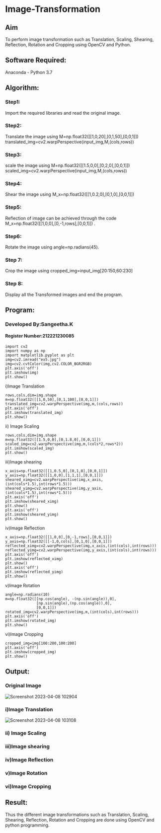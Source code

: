 # Image-Transformation
## Aim
To perform image transformation such as Translation, Scaling, Shearing, Reflection, Rotation and Cropping using OpenCV and Python.

## Software Required:
Anaconda - Python 3.7

## Algorithm:
### Step1:
Import the required libraries and read the original image.

### Step2:
Translate the image using M=np.float32([[1,0,20],[0,1,50],[0,0,1]]) translated_img=cv2.warpPerspective(input_img,M,(cols,rows))

### Step3:
scale the image using M=np.float32([[1.5,0,0],[0,2,0],[0,0,1]]) scaled_img=cv2.warpPerspective(input_img,M,(cols,rows))

### Step4:
Shear the image using M_x=np.float32([[1,0.2,0],[0,1,0],[0,0,1]])

### Step5:
Reflection of image can be achieved through the code M_x=np.float32([[1,0,0],[0,-1,rows],[0,0,1]]) .

### Step6:
Rotate the image using angle=np.radians(45).

### Step 7:
Crop the image using cropped_img=input_img[20:150,60:230]

### Step 8:
Display all the Transformed images and end the program.


## Program:
### Developed By:Sangeetha.K
#### Register Number:212221230085
```
import cv2
import numpy as np
import matplotlib.pyplot as plt
img=cv2.imread("ex5.jpg")
img=cv2.cvtColor(img,cv2.COLOR_BGR2RGB)
plt.axis('off')
plt.imshow(img)
plt.show()
```

i)Image Translation
```
rows,cols,dim=img.shape
m=np.float32([[1,0,50],[0,1,100],[0,0,1]])
translated_img=cv2.warpPerspective(img,m,(cols,rows))
plt.axis('off')
plt.imshow(translated_img)
plt.show()
```

ii) Image Scaling
```
rows,cols,dim=img.shape
m=np.float32([[1.5,0,0],[0,1.8,0],[0,0,1]])
scaled_img=cv2.warpPerspective(img,m,(cols*2,rows*2))
plt.imshow(scaled_img)
plt.show()
```
iii)Image shearing
```
x_axis=np.float32([[1,0.5,0],[0,1,0],[0,0,1]])
y_axis=np.float32([[1,0,0],[1,1,1],[0,0,1]])
sheared_ximg=cv2.warpPerspective(img,x_axis,(int(cols*1.5),int(rows*1.5)))
sheared_yimg=cv2.warpPerspective(img,y_axis,(int(cols*1.5),int(rows*1.5)))
plt.axis('off')
plt.imshow(sheared_ximg)
plt.show()
plt.axis('off')
plt.imshow(sheared_yimg)
plt.show()
```
iv)Image Reflection
```
x_axis=np.float32([[1,0,0],[0,-1,rows],[0,0,1]])
y_axis=np.float32([[-1,0,cols],[0,1,0],[0,0,1]])
reflected_ximg=cv2.warpPerspective(img,x_axis,(int(cols),int(rows)))
reflected_yimg=cv2.warpPerspective(img,y_axis,(int(cols),int(rows)))
plt.axis('off')
plt.imshow(reflected_ximg)
plt.show()
plt.axis('off')
plt.imshow(reflected_yimg)
plt.show()
```
v)Image Rotation
```
angle=np.radians(10)
m=np.float32([[np.cos(angle), -(np.sin(angle)),0],
              [np.sin(angle),(np.cos(angle)),0],
              [0,0,1]])
rotated_img=cv2.warpPerspective(img,m,(int(cols),int(rows)))
plt.axis('off')
plt.imshow(rotated_img)
plt.show()
```
vi)Image Cropping
```
cropped_img=img[100:200,100:200]
plt.axis('off')
plt.imshow(cropped_img)
plt.show()
```

## Output:
### Original Image
![Screenshot 2023-04-08 102904](https://user-images.githubusercontent.com/93992063/230704153-5aac55a5-0f49-4b71-9e32-8467546f9521.png)


### i)Image Translation
![Screenshot 2023-04-08 103108](https://user-images.githubusercontent.com/93992063/230704156-019726c4-a0c4-4537-8bba-458e0a2374b2.png)


### ii) Image Scaling




### iii)Image shearing



### iv)Image Reflection




### v)Image Rotation




### vi)Image Cropping





## Result: 

Thus the different image transformations such as Translation, Scaling, Shearing, Reflection, Rotation and Cropping are done using OpenCV and python programming.
